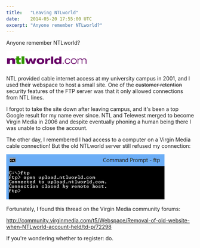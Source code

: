 ```yaml
---
title:   "Leaving NTLworld"
date:    2014-05-20 17:55:00 UTC
excerpt: "Anyone remember NTLworld?"
---
```


Anyone remember NTLworld?

![NTLworld logo](/assets/posts/ntlworld_com.gif)

NTL provided cable internet access at my university campus in 2001, and I used their webspace to host a small site.  One of the <s>customer retention</s> security features of the FTP server was that it only allowed connections from NTL lines.

I forgot to take the site down after leaving campus, and it's been a top Google result for my name ever since.  NTL and Telewest merged to become Virgin Media in 2006 and despite eventually phoning a human being there I was unable to close the account.

The other day, I remembered I had access to a computer on a Virgin Media cable connection!  But the old NTLworld server still refused my connection:

![Connection closed by remote host.](/assets/posts/ntlworld_ftp.png)

Fortunately, I found this thread on the Virgin Media community forums:

http://community.virginmedia.com/t5/Webspace/Removal-of-old-website-when-NTLworld-account-held/td-p/72298

If you're wondering whether to register: do.